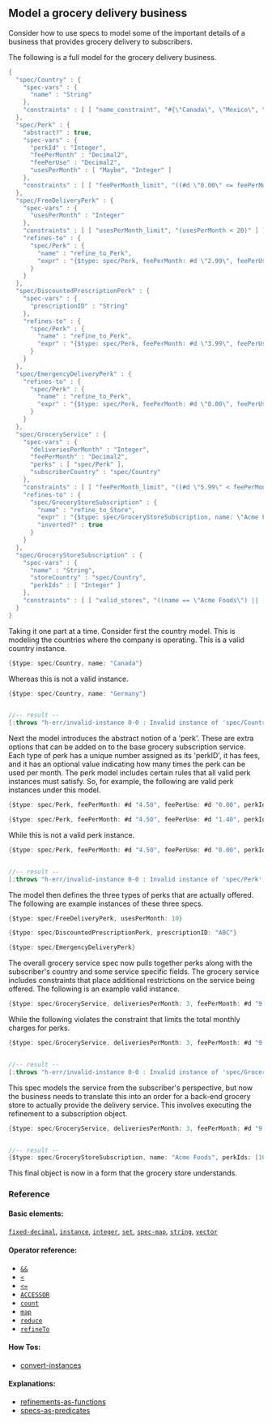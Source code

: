 <!---
  This markdown file was generated. Do not edit.
  -->

## Model a grocery delivery business

Consider how to use specs to model some of the important details of a business that provides grocery delivery to subscribers.

The following is a full model for the grocery delivery business.

```java
{
  "spec/Country" : {
    "spec-vars" : {
      "name" : "String"
    },
    "constraints" : [ [ "name_constraint", "#{\"Canada\", \"Mexico\", \"US\"}.contains?(name)" ] ]
  },
  "spec/Perk" : {
    "abstract?" : true,
    "spec-vars" : {
      "perkId" : "Integer",
      "feePerMonth" : "Decimal2",
      "feePerUse" : "Decimal2",
      "usesPerMonth" : [ "Maybe", "Integer" ]
    },
    "constraints" : [ [ "feePerMonth_limit", "((#d \"0.00\" <= feePerMonth) && (feePerMonth <= #d \"199.99\"))" ], [ "feePerUse_limit", "((#d \"0.00\" <= feePerUse) && (feePerUse <= #d \"14.99\"))" ], [ "usesPerMonth_limit", "(ifValue(usesPerMonth) {((0 <= usesPerMonth) && (usesPerMonth <= 999))} else {true})" ] ]
  },
  "spec/FreeDeliveryPerk" : {
    "spec-vars" : {
      "usesPerMonth" : "Integer"
    },
    "constraints" : [ [ "usesPerMonth_limit", "(usesPerMonth < 20)" ] ],
    "refines-to" : {
      "spec/Perk" : {
        "name" : "refine_to_Perk",
        "expr" : "{$type: spec/Perk, feePerMonth: #d \"2.99\", feePerUse: #d \"0.00\", perkId: 101, usesPerMonth: usesPerMonth}"
      }
    }
  },
  "spec/DiscountedPrescriptionPerk" : {
    "spec-vars" : {
      "prescriptionID" : "String"
    },
    "refines-to" : {
      "spec/Perk" : {
        "name" : "refine_to_Perk",
        "expr" : "{$type: spec/Perk, feePerMonth: #d \"3.99\", feePerUse: #d \"0.00\", perkId: 102}"
      }
    }
  },
  "spec/EmergencyDeliveryPerk" : {
    "refines-to" : {
      "spec/Perk" : {
        "name" : "refine_to_Perk",
        "expr" : "{$type: spec/Perk, feePerMonth: #d \"0.00\", feePerUse: #d \"1.99\", perkId: 103, usesPerMonth: 2}"
      }
    }
  },
  "spec/GroceryService" : {
    "spec-vars" : {
      "deliveriesPerMonth" : "Integer",
      "feePerMonth" : "Decimal2",
      "perks" : [ "spec/Perk" ],
      "subscriberCountry" : "spec/Country"
    },
    "constraints" : [ [ "feePerMonth_limit", "((#d \"5.99\" < feePerMonth) && (feePerMonth < #d \"12.99\"))" ], [ "perk_limit", "(perks.count() <= 2)" ], [ "perk_sum", "({ perkInstances = sortBy(pi in map(p in perks)p.refineTo( spec/Perk ))pi.perkId; ((reduce( a = #d \"0.00\"; pi in perkInstances ) { (a + pi.feePerMonth) }) < #d \"6.00\") })" ] ],
    "refines-to" : {
      "spec/GroceryStoreSubscription" : {
        "name" : "refine_to_Store",
        "expr" : "{$type: spec/GroceryStoreSubscription, name: \"Acme Foods\", perkIds: map(p in sortBy(pi in map(p in perks)p.refineTo( spec/Perk ))pi.perkId)p.perkId, storeCountry: subscriberCountry}",
        "inverted?" : true
      }
    }
  },
  "spec/GroceryStoreSubscription" : {
    "spec-vars" : {
      "name" : "String",
      "storeCountry" : "spec/Country",
      "perkIds" : [ "Integer" ]
    },
    "constraints" : [ [ "valid_stores", "((name == \"Acme Foods\") || (name == \"Good Foods\"))" ], [ "storeCountryServed", "(((name == \"Acme Foods\") && #{\"Canada\", \"Costa Rica\", \"US\"}.contains?(storeCountry.name)) || ((name == \"Good Foods\") && #{\"Mexico\", \"US\"}.contains?(storeCountry.name)))" ] ]
  }
}
```

Taking it one part at a time. Consider first the country model. This is modeling the countries where the company is operating. This is a valid country instance.

```java
{$type: spec/Country, name: "Canada"}
```

Whereas this is not a valid instance.

```java
{$type: spec/Country, name: "Germany"}


//-- result --
[:throws "h-err/invalid-instance 0-0 : Invalid instance of 'spec/Country', violates constraints name_constraint"]
```

Next the model introduces the abstract notion of a 'perk'. These are extra options that can be added on to the base grocery subscription service. Each type of perk has a unique number assigned as its 'perkID', it has fees, and it has an optional value indicating how many times the perk can be used per month. The perk model includes certain rules that all valid perk instances must satisfy. So, for example, the following are valid perk instances under this model.

```java
{$type: spec/Perk, feePerMonth: #d "4.50", feePerUse: #d "0.00", perkId: 1, usesPerMonth: 3}
```

```java
{$type: spec/Perk, feePerMonth: #d "4.50", feePerUse: #d "1.40", perkId: 2}
```

While this is not a valid perk instance.

```java
{$type: spec/Perk, feePerMonth: #d "4.50", feePerUse: #d "0.00", perkId: 1, usesPerMonth: 1000}


//-- result --
[:throws "h-err/invalid-instance 0-0 : Invalid instance of 'spec/Perk', violates constraints usesPerMonth_limit"]
```

The model then defines the three types of perks that are actually offered. The following are example instances of these three specs.

```java
{$type: spec/FreeDeliveryPerk, usesPerMonth: 10}
```

```java
{$type: spec/DiscountedPrescriptionPerk, prescriptionID: "ABC"}
```

```java
{$type: spec/EmergencyDeliveryPerk}
```

The overall grocery service spec now pulls together perks along with the subscriber's country and some service specific fields. The grocery service includes constraints that place additional restrictions on the service being offered. The following is an example valid instance.

```java
{$type: spec/GroceryService, deliveriesPerMonth: 3, feePerMonth: #d "9.99", perks: #{{$type: spec/FreeDeliveryPerk, usesPerMonth: 1}}, subscriberCountry: {$type: spec/Country, name: "Canada"}}
```

While the following violates the constraint that limits the total monthly charges for perks.

```java
{$type: spec/GroceryService, deliveriesPerMonth: 3, feePerMonth: #d "9.99", perks: #{{$type: spec/DiscountedPrescriptionPerk, prescriptionID: "XYZ:123"}, {$type: spec/FreeDeliveryPerk, usesPerMonth: 1}}, subscriberCountry: {$type: spec/Country, name: "Canada"}}


//-- result --
[:throws "h-err/invalid-instance 0-0 : Invalid instance of 'spec/GroceryService', violates constraints perk_sum"]
```

This spec models the service from the subscriber's perspective, but now the business needs to translate this into an order for a back-end grocery store to actually provide the delivery service. This involves executing the refinement to a subscription object.

```java
{$type: spec/GroceryService, deliveriesPerMonth: 3, feePerMonth: #d "9.99", perks: #{{$type: spec/FreeDeliveryPerk, usesPerMonth: 1}}, subscriberCountry: {$type: spec/Country, name: "Canada"}}.refineTo( spec/GroceryStoreSubscription )


//-- result --
{$type: spec/GroceryStoreSubscription, name: "Acme Foods", perkIds: [101], storeCountry: {$type: spec/Country, name: "Canada"}}
```

This final object is now in a form that the grocery store understands.

### Reference

#### Basic elements:

[`fixed-decimal`](../halite_basic-syntax-reference-j.md#fixed-decimal), [`instance`](../halite_basic-syntax-reference-j.md#instance), [`integer`](../halite_basic-syntax-reference-j.md#integer), [`set`](../halite_basic-syntax-reference-j.md#set), [`spec-map`](../../halite_spec-syntax-reference.md), [`string`](../halite_basic-syntax-reference-j.md#string), [`vector`](../halite_basic-syntax-reference-j.md#vector)

#### Operator reference:

* [`&&`](../halite_full-reference-j.md#&&)
* [`<`](../halite_full-reference-j.md#_L)
* [`<=`](../halite_full-reference-j.md#_L_E)
* [`ACCESSOR`](../halite_full-reference-j.md#ACCESSOR)
* [`count`](../halite_full-reference-j.md#count)
* [`map`](../halite_full-reference-j.md#map)
* [`reduce`](../halite_full-reference-j.md#reduce)
* [`refineTo`](../halite_full-reference-j.md#refineTo)


#### How Tos:

* [convert-instances](../how-to/halite_convert-instances-j.md)


#### Explanations:

* [refinements-as-functions](../explanation/halite_refinements-as-functions-j.md)
* [specs-as-predicates](../explanation/halite_specs-as-predicates-j.md)


